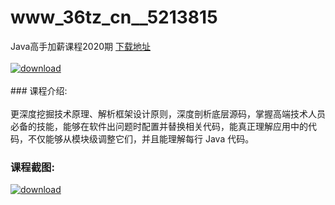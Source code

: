 # www_36tz_cn__5213815
Java高手加薪课程2020期
[下载地址](http://www.36tz.cn/article/5213815 "下载地址")
<br/></br>[![download](http://36tz.cn/muke_img/2020_06_1-57-300x201.png "下载地址")](http://www.36tz.cn/article/5213815 "下载地址")
<br/></br>### 课程介绍:<br/></br>更深度挖掘技术原理、解析框架设计原则，深度剖析底层源码，掌握高端技术人员必备的技能，能够在软件出问题时配置并替换相关代码，能真正理解应用中的代码，不仅能够从模块级调整它们，并且能理解每行 Java 代码。

### 课程截图:
[![download](http://36tz.cn/muke_img/2020_06_2-64.png "下载地址")](http://www.36tz.cn/article/5213815 "下载地址")
